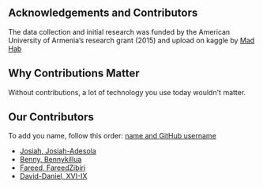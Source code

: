 ## Acknowledgements and Contributors

The data collection and initial research was funded by the American University of Armenia’s research grant (2015) and upload on kaggle by [Mad Hab](https://www.kaggle.com/madhab)

## Why Contributions Matter
Without contributions, a lot of technology you use today wouldn't matter. 

## Our Contributors

To add you name, follow this order: [name and GitHub username](www.https://github.com/)

- [Josiah, Josiah-Adesola](https://github.com/josiah-adesola)
- [Benny, Bennykillua](https://github.com/Bennykillua)
- [Fareed, FareedZibiri](https://github.com/FareedZibiri)
- [David-Daniel, XVI-IX](https://github.com/XVI-IX)
